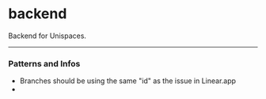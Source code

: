 # backend
Backend for Unispaces.
***

### Patterns and Infos
* Branches should be using the same "id" as the issue in Linear.app
* 